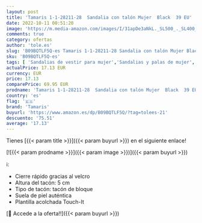```yaml
---
layout: post
title: 'Tamaris 1-1-28211-28  Sandalia con talón Mujer  Black  39 EU'
date: 2022-10-11 00:51:20
image: 'https://m.media-amazon.com/images/I/31apDe3aNkL._SL500_._SL400_.jpg'
comments: true
category: ofertas
author: 'tole.es'
slug: 'B09BQTLF5Q-es Tamaris 1-1-28211-28 Sandalia con talón Mujer Black 39 EU'
sku: 'B09BQTLF5Q-es'
tags: [ 'Sandalias de vestir para mujer','Sandalias y palas de mujer','Zapatos','Zapatos para mujer','Zapatos y complementos','sandalia','tamaris','🇪🇸', ]
actualPrice: 17.13 EUR
currency: EUR
price: 17.13
comparePrice: 69.95 EUR
prodname: 'Tamaris 1-1-28211-28  Sandalia con talón Mujer  Black  39 EU'
country: 'es'
flag: '🇪🇸'
brand: 'Tamaris'
buyurl: 'https://www.amazon.es/dp/B09BQTLF5Q/?tag=tolees-21'
descuento: '75.51'
average: '17.13'
---
```


Tienes [{{< param title >}}]({{< param buyurl >}}) en el siguiente enlace!

[![{{< param prodname >}}]({{< param image >}})]({{< param buyurl >}})

ℹ️:

- Cierre rápido gracias al velcro
- Altura del tacón: 5 cm
- Tipo de tacón: tacón de bloque
- Suela de piel auténtica
- Plantilla acolchada Touch-It

[🛒 Accede a la oferta!!]({{< param buyurl >}})
